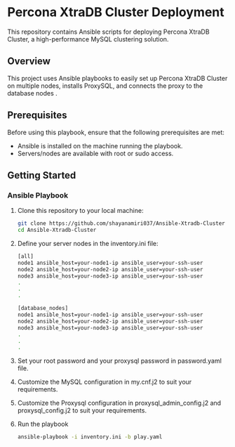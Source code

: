 # Percona XtraDB Cluster Deployment

This repository contains Ansible scripts for deploying Percona XtraDB Cluster, a high-performance MySQL clustering solution.

## Overview

This project uses Ansible playbooks to easily set up Percona XtraDB Cluster on multiple nodes, installs ProxySQL, and connects the proxy to the database nodes .

## Prerequisites

Before using this playbook, ensure that the following prerequisites are met:

- Ansible is installed on the machine running the playbook.
- Servers/nodes are available with root or sudo access.

## Getting Started

### Ansible Playbook

1. Clone this repository to your local machine:

   ```bash
   git clone https://github.com/shayanamiri037/Ansible-Xtradb-Cluster
   cd Ansible-Xtradb-Cluster
   
2. Define your server nodes in the inventory.ini file:

   ```bash
   [all]
   node1 ansible_host=your-node1-ip ansible_user=your-ssh-user
   node2 ansible_host=your-node2-ip ansible_user=your-ssh-user
   node3 ansible_host=your-node3-ip ansible_user=your-ssh-user
   .
   .
   .
   
   [database_nodes]
   node1 ansible_host=your-node1-ip ansible_user=your-ssh-user
   node2 ansible_host=your-node2-ip ansible_user=your-ssh-user
   node3 ansible_host=your-node3-ip ansible_user=your-ssh-user
   .
   .
   .

3. Set your root password and your proxysql password in password.yaml file.
4. Customize the MySQL configuration in my.cnf.j2 to suit your requirements.
5. Customize the Proxysql configuration in proxysql_admin_config.j2 and proxysql_config.j2 to suit your requirements.
6. Run the playbook

   ```bash
   ansible-playbook -i inventory.ini -b play.yaml
